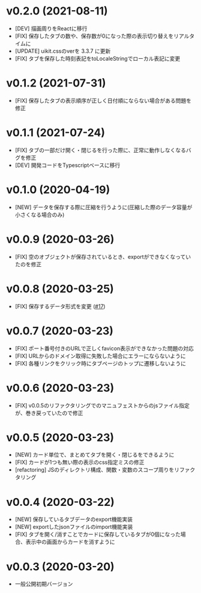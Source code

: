 # v0.2.0 (2021-08-11)
- [DEV] 描画周りをReactに移行
- [FIX] 保存したタブの数や、保存数が0になった際の表示切り替えをリアルタイムに
- [UPDATE] uikit.cssのverを 3.3.7 に更新
- [FIX] タブを保存した時刻表記をtoLocaleStringでローカル表記に変更

# v0.1.2 (2021-07-31)
- [FIX] 保存したタブの表示順序が正しく日付順にならない場合がある問題を修正

# v0.1.1 (2021-07-24)
- [FIX] タブの一部だけ開く・閉じるを行った際に、正常に動作しなくなるバグを修正
- [DEV] 開発コードをTypescriptベースに移行

# v0.1.0 (2020-04-19)
- [NEW] データを保存する際に圧縮を行うように(圧縮した際のデータ容量が小さくなる場合のみ)

# v0.0.9 (2020-03-26)
- [FIX] 空のオブジェクトが保存されているとき、exportができなくなっていたのを修正

# v0.0.8 (2020-03-25)
- [FIX] 保存するデータ形式を変更 ([#17](https://github.com/ik11235/SyncTabClipper/pull/17))

# v0.0.7 (2020-03-23)
- [FIX] ポート番号付きのURLで正しくfavicon表示ができなかった問題の対応
- [FIX] URLからのドメイン取得に失敗した場合にエラーにならないように
- [FIX] 各種リンクをクリック時にタブページのトップに遷移しないように

# v0.0.6 (2020-03-23)
- [FIX] v0.0.5のリファクタリングでのマニュフェストからのjsファイル指定が、巻き戻っていたので修正

# v0.0.5 (2020-03-23)
- [NEW] カード単位で、まとめてタブを開く・閉じるをできるように
- [FIX] カードが1つも無い際の表示のcss指定ミスの修正
- [refactoring] JSのディレクトリ構成、関数・変数のスコープ周りをリファクタリング

# v0.0.4 (2020-03-22)

- [NEW] 保存しているタブデータのexport機能実装
- [NEW] exportしたjsonファイルのimport機能実装
- [FIX] タブを開く/消すことでカードに保存しているタブが0個になった場合、表示中の画面からカードを消すように

# v0.0.3 (2020-03-20)
- 一般公開初期バージョン
